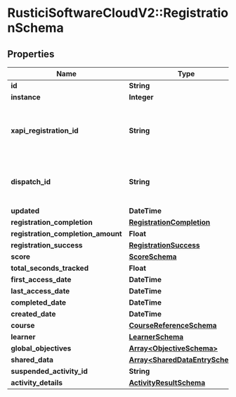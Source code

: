 # RusticiSoftwareCloudV2::RegistrationSchema

## Properties
Name | Type | Description | Notes
------------ | ------------- | ------------- | -------------
**id** | **String** |  | [optional] 
**instance** | **Integer** |  | [optional] 
**xapi_registration_id** | **String** | xAPI registration id associated with this registration | [optional] 
**dispatch_id** | **String** | Dispatch ID for this registration, if applicable | [optional] 
**updated** | **DateTime** |  | [optional] 
**registration_completion** | [**RegistrationCompletion**](RegistrationCompletion.md) |  | [optional] 
**registration_completion_amount** | **Float** |  | [optional] 
**registration_success** | [**RegistrationSuccess**](RegistrationSuccess.md) |  | [optional] 
**score** | [**ScoreSchema**](ScoreSchema.md) |  | [optional] 
**total_seconds_tracked** | **Float** |  | [optional] 
**first_access_date** | **DateTime** |  | [optional] 
**last_access_date** | **DateTime** |  | [optional] 
**completed_date** | **DateTime** |  | [optional] 
**created_date** | **DateTime** |  | [optional] 
**course** | [**CourseReferenceSchema**](CourseReferenceSchema.md) |  | [optional] 
**learner** | [**LearnerSchema**](LearnerSchema.md) |  | [optional] 
**global_objectives** | [**Array&lt;ObjectiveSchema&gt;**](ObjectiveSchema.md) |  | [optional] 
**shared_data** | [**Array&lt;SharedDataEntrySchema&gt;**](SharedDataEntrySchema.md) |  | [optional] 
**suspended_activity_id** | **String** |  | [optional] 
**activity_details** | [**ActivityResultSchema**](ActivityResultSchema.md) |  | [optional] 


